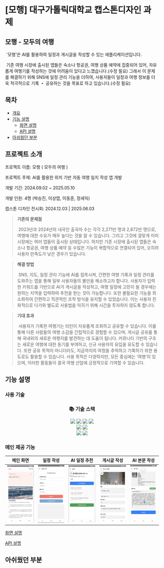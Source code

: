 # [모행] 대구가톨릭대학교 캡스톤디자인 과제
## 모행 - 모두의 여행
&nbsp;'모행'은 AI를 활용하여 일정과 게시글을 작성할 수 있는 애플리케이션입니다.
 
&nbsp;기존 여행 시장에 출시된 앱들은 숙소나 항공권, 여행 상품 예약에 집중되어 있어, 자유롭게 여행기를 작성하는 것에 어려움이 있다고 느꼈습니다.(수정 필요)
그래서 이 문제를 해결하기 위해 SNS에 일정 관리 기능을 더하여, 사용자들이 일정과 여행 정보를 더욱 적극적으로 기록 **・** 공유하는 것을 목표로 하고 있습니다.(수정 필요)

## 목차
- [개요](#개요)
- [기능 설명](#기능-설명)
  - [화면 설명](#화면-설명)
  - [API 설명](#API-설명)
- [아쉬웠던 부분](#아쉬웠던-부분)

## 프로젝트 소개
프로젝트 이름: 모행 ( 모두의 여행 )

프로젝트 주제: AI를 활용한 위치 기반 자동 여행 일지 작성 앱 개발

개발 기간: 2024.09.02 ~ 2025.05.10

개발 인원: 4명 (박승진, 이상엽, 이동훈, 정세익)

캡스톤 디자인 전시회: 2024.12.03  |  2025.06.03


>**기존의 문제점**
>
>&nbsp;2023년과 2024년의 내국인 출국자 수는 각각 2,271만 명과 2,872만 명으로, 여행에 대한 수요가 매우 높다는 것을 알 수 있습니다. 그리고 그것에 걸맞게 이미 시장에는 여러 앱들이 출시된 상태입니다. 하지만 기존 시장에 출시된 앱들은 숙소나 항공권, 여행 상품 예약 등 수많은 기능이 복합적으로 연결되어 있어, 오히려 사용자 만족도가 낮은 경우가 있습니다.

>**해결 방법**
>
>&nbsp;SNS, 지도, 일정 관리 기능에 AI를 접목시켜, 간편한 여행 기록과 일정 관리를 도와주는 앱을 통해 일부 사용자들의 불만을 해소하고자 합니다. 사용자가 입력한 키워드를 기반으로 AI가 게시글을 작성하고, 여행 일정에 고민이 될 경우에는 원하는 지역을 입력하여 추천을 받는 것이 가능합니다. 또한 불필요한 기능을 최소화하여 간편하고 직관적인 조작 방식을 유지할 수 있었습니다. 이는 사용자 친화적으로 다가와 별도로 사용법을 익히기 위해 시간을 투자하지 않도록 합니다.

>**기대 효과**
>
>&nbsp;사용자가 기록한 여행기는 타인이 자유롭게 조회하고 공유할 수 있습니다. 이를 통해 다른 사람들의 여행 소감을 간접적으로 경험할 수 있으며, 게시글 공유를 통해 국내외의 새로운 여행지를 발견하는 데 도움이 됩니다. 커뮤니티 기반의 구조는 새로운 여행에 대한 동기를 부여하고, 신규 사용자의 유입을 유도할 수 있습니다. 또한 공유 목적이 아니더라도, 지금까지의 여정을 추억하고 기록하기 위한 용도로도 활용할 수 있습니다. 사용 목적은 다양하지만, 모든 중심에는 ‘여행’이 있으며, 이러한 활동들이 결국 여행 산업에 긍정적으로 기여할 수 있습니다.

## 기능 설명
### 사용 기술
<div align=center><h3>📚 기술 스택</h3></div>
<div align=center> 
  <img src="https://img.shields.io/badge/reactnative-61DAFB?style=for-the-badge&logo=react&logoColor=black"> 
  <img src="https://img.shields.io/badge/java-007396?style=for-the-badge&logo=java&logoColor=white"> 
  <img src="https://img.shields.io/badge/springboot-6DB33F?style=for-the-badge&logo=springboot&logoColor=white">
  <img src="https://img.shields.io/badge/mysql-4479A1?style=for-the-badge&logo=mysql&logoColor=white"> 
  <br>
 
  <img src="https://img.shields.io/badge/github-181717?style=for-the-badge&logo=github&logoColor=white">
  <img src="https://img.shields.io/badge/git-F05032?style=for-the-badge&logo=git&logoColor=white">
  <br>

  <img src="https://img.shields.io/badge/androidstudio-3DDC84?style=for-the-badge&logo=androidstudio&logoColor=white">
  <img src="https://img.shields.io/badge/postman-FF6C37?style=for-the-badge&logo=postman&logoColor=white">
</div>

### 메인 제공 기능
<div align=center> 
 
|메인 화면|일정 작성|AI 일정 추천|게시글 작성|AI 본문 작성|
|------|------|------|------|------|
|<img src="https://github.com/jamonda1/DCUgraduate_project/blob/main/images/%E1%84%86%E1%85%A6%E1%84%8B%E1%85%B5%E1%86%AB%E1%84%92%E1%85%AA%E1%84%86%E1%85%A7%E1%86%AB.png?raw=true" width="150"/>|<img src="https://github.com/jamonda1/DCUgraduate_project/blob/main/images/%E1%84%8B%E1%85%B5%E1%86%AF%E1%84%8C%E1%85%A5%E1%86%BC%E1%84%8E%E1%85%AE%E1%84%80%E1%85%A1%E1%84%92%E1%85%AA%E1%84%86%E1%85%A7%E1%86%AB.png?raw=true" width="150"/>|<img src="https://github.com/jamonda1/DCUgraduate_project/blob/main/images/AI%E1%84%8B%E1%85%B5%E1%86%AF%E1%84%8C%E1%85%A5%E1%86%BC%E1%84%8C%E1%85%A1%E1%86%A8%E1%84%89%E1%85%A5%E1%86%BC.png?raw=true" width="150"/>|<img src="https://github.com/jamonda1/DCUgraduate_project/blob/main/images/%E1%84%91%E1%85%A9%E1%84%89%E1%85%B3%E1%84%90%E1%85%B3%E1%84%89%E1%85%A6%E1%86%BA%E1%84%8B%E1%85%A5%E1%86%B8%E1%84%8B%E1%85%A6%E1%84%89%E1%85%A1%E1%84%8C%E1%85%B5%E1%86%AB%E1%84%8E%E1%85%AE%E1%84%80%E1%85%A1.png?raw=true" width="150"/>|<img src="https://github.com/jamonda1/DCUgraduate_project/blob/main/images/AI%E1%84%80%E1%85%A6%E1%84%89%E1%85%B5%E1%84%80%E1%85%B3%E1%86%AF.png?raw=true" width="150"/>

</div>


[화면 설명]

[API 설명]

## 아쉬웠던 부분


[화면 설명]: <https://github.com/jamonda1/DCUgraduate_project/tree/front-end>
[API 설명]: <https://github.com/jamonda1/DCUgraduate_project/tree/back-end>
